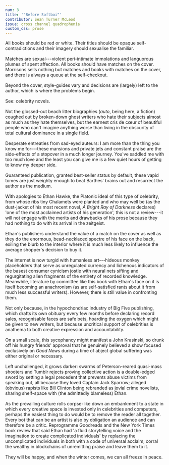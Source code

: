 ```yaml
---
num: 3
title: '"Before Softboi"'
contributor: Sean Turner McLeod
issue: cross channel quadrophenia
custom_css: prose
---
```


<div class="prose-block">
<p style="margin-bottom:1rem;">
All books should be red or white. Their titles should be opaque
self-contradictions and their imagery should sexualise the familiar.
</p>
<p style="margin-bottom:1rem;">
Matches are sexual---violent peri-intimate immolations and languorous
plumes of spent affection. All books should have matches on the cover.
Morrisons sells nothing but matches and books with matches on the cover,
and there is always a queue at the self-checkout.
</p>
<p style="margin-bottom:1rem;">
Beyond the cover, style-guides vary and decisions are (largely) left to
the author, which is where the problems begin.
</p>
<p style="margin-bottom:1rem;">
See: celebrity novels.
</p>
<p style="margin-bottom:1rem;">
Not the glossed-out beach litter biographies (<em>auto</em>, being here, a
fiction) coughed out by broken-down ghost writers who hate their
subjects almost as much as they hate themselves, but the earnest cris de
cœur of beautiful people who can't imagine anything worse than living in
the obscurity of total cultural dominance in a single field.
</p>
<p style="margin-bottom:1rem;">
Desperate entreaties from sad-eyed auteurs: I am more than the thing you
know me for---these mansions and private jets and constant praise are
the side-effects of a stopover in a much longer journey. You've saddled
me with too much love and the least you can give me is a few quiet hours
of getting to know my deeper side.
</p>
<p style="margin-bottom:1rem;">
Guaranteed publication, granted best-seller status by default, these
vapid tomes are just weighty enough to beat Barthes' brains out and
resurrect the author as the medium.
</p>
<p style="margin-bottom:1rem;">
With apologies to Ethan Hawke, the Platonic ideal of this type of
celebrity, from whose ribs tiny Chalamets were planted and who may well
be (as the dust-jacket of his most recent novel, <em>A Bright Ray of
Darkness</em> declares) 'one of the most acclaimed artists of his
generation', this is not a review---it will not engage with the merits
and drawbacks of his prose because they had nothing to do with its
arrival in the zeitgeist.
</p>
<p style="margin-bottom:1rem;">
Ethan's publishers understand the value of a match on the cover as well
as they do the enormous, bead-necklaced spectre of his face on the back,
exiling the blurb to the interior where it is much less likely to
influence the average shopper's decision to buy it.
</p>
<p style="margin-bottom:1rem;">
The internet is now turgid with humanless art---hideous monkey
placeholders that serve as unregulated currency and lichenous indicators
of the basest consumer cynicism jostle with neural nets sifting and
regurgitating alien fragments of the entirety of recorded knowledge.
Meanwhile, literature by committee like this book with Ethan's face on
it is itself becoming an anachronism (as are self-satisfied rants about
it from much less successful writers). However, there is still value in
confronting them.
</p>
<p style="margin-bottom:1rem;">
Not only because, in the hypochondriac industry of Big Five publishing,
which drafts its own obituary every few months before declaring record
sales, recognisable faces are safe bets, hoarding the oxygen which might
be given to new writers, but because uncritical support of celebrities
is anathema to both creative expression and accountability.
</p>
<p style="margin-bottom:1rem;">
On a small scale, this sycophancy might manifest a John Krasinski, so
drunk off his hungry friends' approval that he genuinely believed a show
focused exclusively on <em>Good News</em> during a time of abject global
suffering was either original or necessary.
</p>
<p style="margin-bottom:1rem;">
Left unchallenged, it grows darker: swarms of Peterson-reared quasi-mass
shooters and Tumblr rejects proving collective action is a double-edged
sword by setting a legal precedent that prevents abuse victims from
speaking out, all because they loved Captain Jack Sparrow; alleged
(obvious) rapists like Bill Clinton being rebranded as jovial crime
novelists, sharing shelf-space with (the admittedly blameless) Ethan.
</p>
<p style="margin-bottom:1rem;">
As the prevailing culture rolls corpse-like down an embankment to a
state in which every creative space is invested only in celebrities and
computers, perhaps the easiest thing to do would be to remove the reader
all together. Every bot that can be an artist is also by obligation an
audience and can therefore be a critic. Reprogramme Goodreads and the
New York Times book review that said Ethan had 'a fluid storytelling
voice and the imagination to create complicated individuals' by
replacing the uncomplicated individuals in both with a code of universal
acclaim; corral the wealthy in blockchains of unremitting praise and
leave them to it.
</p>
<p style="margin-bottom:1rem;">
They will be happy, and when the winter comes, we can all freeze in
peace.
</p>
</div>
